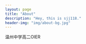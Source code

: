 ```yaml
---
layout: page
title: "About"
description: "Hey, this is sjj118."
header-img: "img/about-bg.jpg"
---
```


温州中学高二OIER